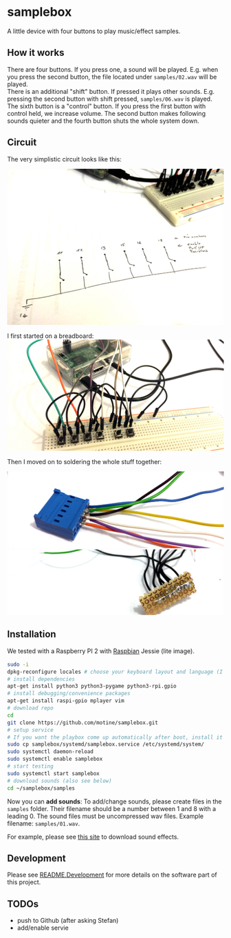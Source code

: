 # samplebox

A little device with four buttons to play music/effect samples.

## How it works

There are four buttons. If you press one, a sound will be played. E.g. when you press the second button, the file located under `samples/02.wav` will be played.  
There is an additional "shift" button. If pressed it plays other sounds. E.g. pressing the second button with shift pressed, `samples/06.wav` is played.  
The sixth button is a "control" button. If you press the first button with control held, we increase volume. The second button makes following sounds quieter and the fourth button shuts the whole system down.

## Circuit

The very simplistic circuit looks like this:

![circuit](photos/circuit.jpg)

I first started on a breadboard:
![breadboard](photos/breadboard.jpg)

Then I moved on to soldering the whole stuff together:

![plug](photos/plug.jpg)
![ground](photos/ground.jpg)

## Installation

We tested with a Raspberry PI 2 with [Raspbian](https://www.raspberrypi.org/downloads/raspbian/) Jessie (lite image).

```bash
sudo -i
dpkg-reconfigure locales # choose your keyboard layout and language (I prefer en_US.UTF-8)
# install dependencies
apt-get install python3 python3-pygame python3-rpi.gpio
# install debugging/convenience packages
apt-get install raspi-gpio mplayer vim
# download repo
cd
git clone https://github.com/motine/samplebox.git
# setup service
# If you want the playbox come up automatically after boot, install it as a systemd service
sudo cp samplebox/systemd/samplebox.service /etc/systemd/system/
sudo systemctl daemon-reload
sudo systemctl enable samplebox
# start testing
sudo systemctl start samplebox
# download sounds (also see below)
cd ~/samplebox/samples
```

Now you can **add sounds**: To add/change sounds, please create files in the `samples` folder.
Their filename should be a number between 1 and 8 with a leading 0.
The sound files must be uncompressed wav files. Example filename: `samples/01.wav`.

For example, please see [this site](http://www.orangefreesounds.com/category/sound-effects/funny-sounds/page/2/) to download sound effects.

## Development

Please see [README.Development](README.Development.md) for more details on the software part of this project.

## TODOs

- push to Github (after asking Stefan)
- add/enable servie

